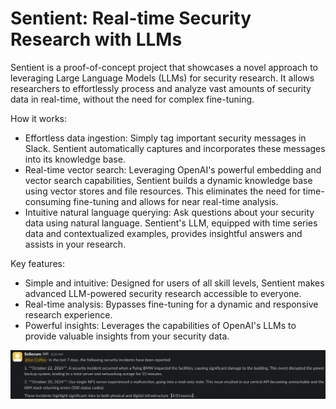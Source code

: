 # Sentient: Real-time Security Research with LLMs
Sentient is a proof-of-concept project that showcases a novel approach to leveraging Large Language Models (LLMs) for security research. It allows researchers to effortlessly process and analyze vast amounts of security data in real-time, without the need for complex fine-tuning.

How it works:

* Effortless data ingestion: Simply tag important security messages in Slack. Sentient automatically captures and incorporates these messages into its knowledge base.
* Real-time vector search: Leveraging OpenAI's powerful embedding and vector search capabilities, Sentient builds a dynamic knowledge base using vector stores and file resources. This eliminates the need for time-consuming fine-tuning and allows for near real-time analysis.
* Intuitive natural language querying: Ask questions about your security data using natural language. Sentient's LLM, equipped with time series data and contextualized examples, provides insightful answers and assists in your research.

Key features:

* Simple and intuitive: Designed for users of all skill levels, Sentient makes advanced LLM-powered security research accessible to everyone.
* Real-time analysis: Bypasses fine-tuning for a dynamic and responsive research experience.
* Powerful insights: Leverages the capabilities of OpenAI's LLMs to provide valuable insights from your security data.

![Bot Output Image](docs/images/botoutput.png)


